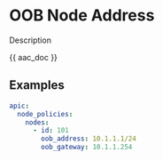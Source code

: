 # OOB Node Address

Description

{{ aac_doc }}
## Examples

```yaml
apic:
  node_policies:
    nodes:
      - id: 101
        oob_address: 10.1.1.1/24
        oob_gateway: 10.1.1.254
```
